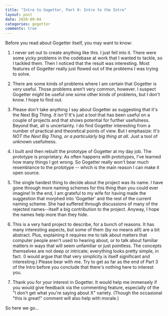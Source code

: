 ```yaml
---
title: "Intro to Gogetter, Part 0: Intro to the Intro"
layout: post
date: 2020-09-04
categories: gogetter 
comments: true
---
```


Before you read about Gogetter itself, you may want to know:

1. I never set out to create anything like this. I just fell into it. There were some yicky problems in the codebase at work that I wanted to tackle, so I tackled them. Then I noticed that the result was interesting. Most features of Gogetter really just flowed out of the problems I was trying to solve. 

2. There are some kinds of problems where I am certain that Gogetter is _very_ useful. Those problems aren't very common, however. I suspect Gogetter _might_ be useful one some other kinds of problems, but I don't know. I hope to find out. <!--more-->

3. Please don't take anything I say about Gogetter as suggesting that it's the Next Big Thing. _It isn't!_ It's just a tool that has been useful on a couple of projects and that shows potential for further usefulness. Beyond that, all is uncertainty. I do find Gogetter interesting from a number of practical and theoretical points of view. But I emphasize: _It's NOT the Next Big Thing, or a particularly big thing at all._ Just a tool of unknown usefulness.

3. I built and then rebuilt the prototype of Gogetter at my day job. The prototype is proprietary. As often happens with prototypes, I've learned how many things I got wrong. So Gogetter really won't bear much resemblance to the prototype -- which is the main reason I can make it open source.

4. The single hardest thing to decide about the project was its name. I have gone through more naming schemes for this thing than you could ever imagine! In the end, I am grateful to my wife for having made the suggestion that morphed into 'Gogetter' and the rest of the current naming scheme. She had suffered through discussions of many of the rejected names--itself a big contribution to the project. Anyway, I hope the names help more than they hide.

5. This is a very hard project to describe, for a bunch of reasons. It has many interesting aspects, but some of them (by no means all!) are a bit abstract. Plus, explaining it requires me to talk about matters that computer people aren't used to hearing about, or to talk about familiar matters in ways that will seem unfamiliar or just pointless. The concepts themselves are not deep or intricate; everything looks pretty simple, in fact. (I would argue that that very simplicity is itself significant and interesting.) Please bear with me. Try to get as far as the end of Part 3 of the Intro before you conclude that there's nothing here to interest you.

6. Thank you for your interest in Gogetter. It would help me immensely if you would give feedback via the commenting feature, especially of the "I don't get what you're saying about X" variety. (Though the occasional "this is great!" comment will also help with morale.)

So here we go...
